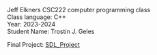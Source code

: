 Jeff Elkners CSC222 computer programming class  
Class language: C++  
Year: 2023-2024  
Student Name: Trostin J. Geles  

Final Project: [SDL_Project](https://github.com/bananajoeo7/csc222/tree/main/Projects/Squic_Squac_Squoe)
